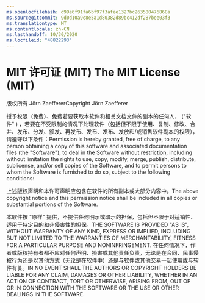 ```yaml
---
ms.openlocfilehash: d99e6f91fa6bf97f3afee1327bc263580476868a
ms.sourcegitcommit: 9d0d10a9e8e5a1d80382d89bc412df287bee03f3
ms.translationtype: MT
ms.contentlocale: zh-CN
ms.lasthandoff: 10/30/2020
ms.locfileid: "48822293"
---
```

<a name="the-mit-license-mit"></a><span data-ttu-id="e4192-101">MIT 许可证 (MIT) </span><span class="sxs-lookup"><span data-stu-id="e4192-101">The MIT License (MIT)</span></span>
=====================

<span data-ttu-id="e4192-102">版权所有 Jörn Zaefferer</span><span class="sxs-lookup"><span data-stu-id="e4192-102">Copyright Jörn Zaefferer</span></span>

<span data-ttu-id="e4192-103">授予权限（免费）、免费若要获取本软件和相关文档文件的副本的任何人， ("软件" ) ，若要在不受限制的情况下处理软件（包括但不限于使用、复制、修改、合并、发布、分发、颁发、再发布、发布、发布、发放和/或销售软件副本的权限），请遵守以下条件：</span><span class="sxs-lookup"><span data-stu-id="e4192-103">Permission is hereby granted, free of charge, to any person obtaining a copy of this software and associated documentation files (the "Software"), to deal in the Software without restriction, including without limitation the rights to use, copy, modify, merge, publish, distribute, sublicense, and/or sell copies of the Software, and to permit persons to whom the Software is furnished to do so, subject to the following conditions:</span></span>

<span data-ttu-id="e4192-104">上述版权声明和本许可声明应包含在软件的所有副本或大部分内容中。</span><span class="sxs-lookup"><span data-stu-id="e4192-104">The above copyright notice and this permission notice shall be included in all copies or substantial portions of the Software.</span></span>

<span data-ttu-id="e4192-105">本软件按 "原样" 提供，不提供任何明示或暗示的担保，包括但不限于对适销性、适用于特定目的和非侵害性的担保。</span><span class="sxs-lookup"><span data-stu-id="e4192-105">THE SOFTWARE IS PROVIDED "AS IS", WITHOUT WARRANTY OF ANY KIND, EXPRESS OR IMPLIED, INCLUDING BUT NOT LIMITED TO THE WARRANTIES OF MERCHANTABILITY, FITNESS FOR A PARTICULAR PURPOSE AND NONINFRINGEMENT.</span></span> <span data-ttu-id="e4192-106">在任何情况下，作者或版权持有者都不应对任何声明、损害或其他责任负责，无论是在合同、民事侵权行为还是以其他方式（无论是在软件中）还是与软件或其他交易一起使用或与软件有关。</span><span class="sxs-lookup"><span data-stu-id="e4192-106">IN NO EVENT SHALL THE AUTHORS OR COPYRIGHT HOLDERS BE LIABLE FOR ANY CLAIM, DAMAGES OR OTHER LIABILITY, WHETHER IN AN ACTION OF CONTRACT, TORT OR OTHERWISE, ARISING FROM, OUT OF OR IN CONNECTION WITH THE SOFTWARE OR THE USE OR OTHER DEALINGS IN THE SOFTWARE.</span></span>
